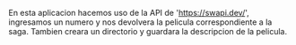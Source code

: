 En esta aplicacion hacemos uso de la API de 'https://swapi.dev/', ingresamos un numero y nos devolvera la pelicula correspondiente a la saga. Tambien creara un directorio y guardara la descripcion de la pelicula.
